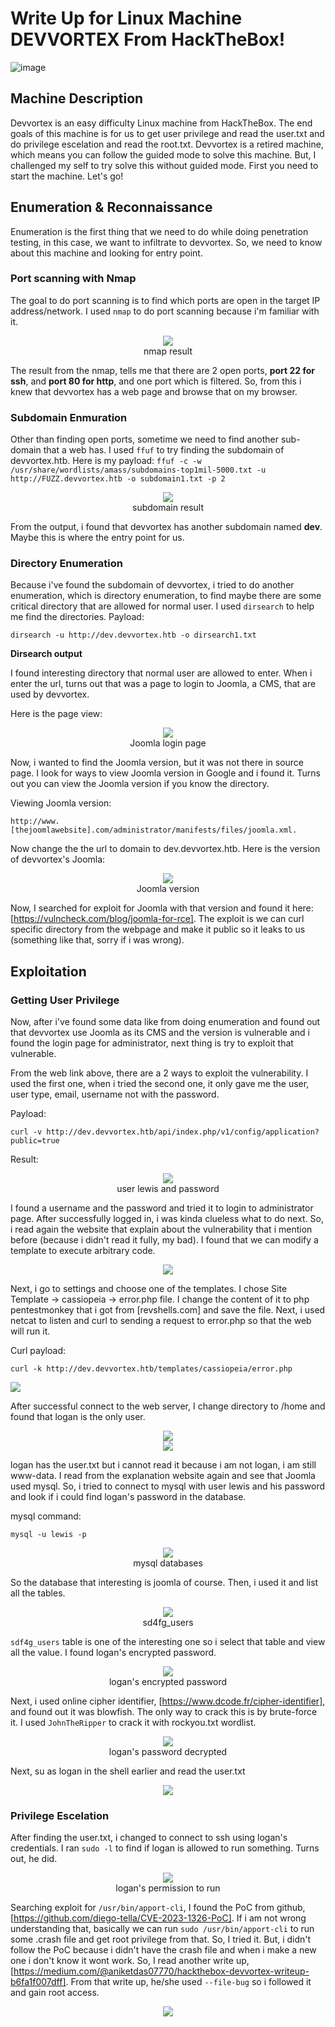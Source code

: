 # Write Up for Linux Machine DEVVORTEX From HackTheBox!

![image](https://github.com/user-attachments/assets/4dd5af75-f9a8-499e-a1e8-31b9dc296b8e)

## Machine Description
Devvortex is an easy difficulty Linux machine from HackTheBox. The end goals of this machine is for us to get user privilege and read the user.txt and do privilege escelation and read the root.txt.
Devvortex is a retired machine, which means you can follow the guided mode to solve this machine. But, I challenged my self to try solve this without guided mode. First you need to start the machine. Let's go!

## Enumeration & Reconnaissance 
Enumeration is the first thing that we need to do while doing penetration testing, in this case, we want to infiltrate to devvortex. So, we need to know about this machine and looking for entry point.

### Port scanning with Nmap
The goal to do port scanning is to find which ports are open in the target IP address/network. I used `nmap` to do port scanning because i'm familiar with it.

<div align="center">
    <img src=https://github.com/user-attachments/assets/6f6f6bb7-1c21-4f07-9397-d97ac44a8778>
</div>


<div align="center">nmap result</div>



The result from the nmap, tells me that there are 2 open ports, **port 22 for ssh**, and **port 80 for http**, and one port which is filtered. So, from this i knew that devvortex has a web page and browse that on my browser.

### Subdomain Enmuration 
Other than finding open ports, sometime we need to find another sub-domain that a web has. I used `ffuf` to try finding the subdomain of devvortex.htb. Here is my payload: `ffuf -c -w /usr/share/wordlists/amass/subdomains-top1mil-5000.txt -u http://FUZZ.devvortex.htb -o subdomain1.txt -p 2`

<div align="center">
    <img src=https://github.com/user-attachments/assets/c3b492fc-f091-4b71-a594-540f36f20248>
</div>


<div align="center">subdomain result</div>



From the output, i found that devvortex has another subdomain named **dev**. Maybe this is where the entry point for us.

### Directory Enumeration
Because i've found the subdomain of devvortex, i tried to do another enumeration, which is directory enumeration, to find maybe there are some critical directory that are allowed for normal user. I used `dirsearch` to help me find the directories.
Payload: 

    dirsearch -u http://dev.devvortex.htb -o dirsearch1.txt

**Dirsearch output**


<div aling="center"
    <img src=https://github.com/user-attachments/assets/9855a7a3-439c-40ac-9ff4-2a3ba50d68ff>
</div>


I found interesting directory that normal user are allowed to enter. When i enter the url, turns out that was a page to login to Joomla, a CMS, that are used by devvortex.

Here is the page view:


<div align="center">
    <img src=https://github.com/user-attachments/assets/6573cd78-0ef0-43a4-bf83-a22131733c16>
</div>


<div align="center">Joomla login page</div>

Now, i wanted to find the Joomla version, but it was not there in source page. I look for ways to view Joomla version in Google and i found it. Turns out you can view the Joomla version if you know the directory.

Viewing Joomla version: 

    http://www.[thejoomlawebsite].com/administrator/manifests/files/joomla.xml.

Now change the the url to domain to dev.devvortex.htb. Here is the version of devvortex's Joomla:

<div align="center">
    <img src=https://github.com/user-attachments/assets/67f3a279-c622-41f8-a89f-f69c4999bf42>
</div>


<div align="center">Joomla version</div>


Now, I searched for exploit for Joomla with that version and found it here: [https://vulncheck.com/blog/joomla-for-rce]. The exploit is we can curl specific directory from the webpage and make it public so it leaks to us (something like that, sorry if i was wrong).

## Exploitation

### Getting User Privilege
Now, after i've found some data like from doing enumeration and found out that devvortex use Joomla as its CMS and the version is vulnerable and i found the login page for administrator, next thing is try to exploit that vulnerable.

From the web link above, there are a 2 ways to exploit the vulnerability. I used the first one, when i tried the second one, it only gave me the user, user type, email, username not with the password.

Payload: 

    curl -v http://dev.devvortex.htb/api/index.php/v1/config/application?public=true

Result:

<div align="center">
    <img src=https://github.com/user-attachments/assets/fe3f4e00-ae69-44d7-afd4-9165d38c76d4>
</div>


<div align="center">user lewis and password</div>


I found a username and the password and tried it to login to administrator page. After successfully logged in, i was kinda clueless what to do next. So, i read again the website that explain about the vulnerability that i mention before (because i didn't read it fully, my bad). I found that we can modify a template to execute arbitrary code.


<div align="center">
    <img src=https://github.com/user-attachments/assets/065a13e7-c327-4626-8b55-d56ade97a148>
</div>



Next, i go to settings and choose one of the templates. I chose Site Template -> cassiopeia -> error.php file. I change the content of it to php pentestmonkey that i got from [revshells.com] and save the file. Next, i used netcat to listen and curl to sending a request to error.php so that the web will run it.

Curl payload: 

    curl -k http://dev.devvortex.htb/templates/cassiopeia/error.php


<div algin="center">
    <img src=https://github.com/user-attachments/assets/450dce9b-59fa-488c-9f5d-06c811fee2c5>
</div>



After successful connect to the web server, I change directory to /home and found that logan is the only user.


<div align="center">
    <img src=https://github.com/user-attachments/assets/3175333a-3872-491f-bb8c-b74bea535c86>
</div>



<div align="center">
    <img src=https://github.com/user-attachments/assets/c714cc63-61ac-425a-8254-dd4615d95723>
</div>



logan has the user.txt but i cannot read it because i am not logan, i am still www-data. I read from the explanation website again and see that Joomla used mysql. So, i tried to connect to mysql with user lewis and his password and look if i could find logan's password in the database.

mysql command: 

    mysql -u lewis -p 

<div align="center">
    <img src=https://github.com/user-attachments/assets/9d1cea69-2a2d-4a4f-9778-ad8fff0f125b>
</div>


<div align="center">mysql databases</div>


So the database that interesting is joomla of course. Then, i used it and list all the tables.



<div align="center">
    <img src=https://github.com/user-attachments/assets/3fdca95f-49ab-4e95-92a5-2a9024150969>
</div>



<div align="center">sd4fg_users</div>

`sdf4g_users` table is one of the interesting one so i select that table and view all the value. I found logan's encrypted password.



<div align="center">
    <img src=https://github.com/user-attachments/assets/ec17184f-c6cd-48d0-9033-a13c905cdddd>
</div>


<div align="center">logan's encrypted password</div>



Next, i used online cipher identifier, [https://www.dcode.fr/cipher-identifier], and found out it was blowfish. The only way to crack this is by brute-force it.
I used `JohnTheRipper` to crack it with rockyou.txt wordlist. 


<div align="center">
    <img src=https://github.com/user-attachments/assets/84c332d9-ff98-43db-a8bc-8608d690d617>
</div>


<div align="center">logan's password decrypted</div>



Next, su as logan in the shell earlier and read the user.txt


<div align="center">
    <img src=https://github.com/user-attachments/assets/61fa3bf7-7f28-4999-8503-cd65123d3e7f>
</div>



### Privilege Escelation

After finding the user.txt, i changed to connect to ssh using logan's credentials. I ran `sudo -l` to find if logan is allowed to run something. Turns out, he did.


<div align="center">
    <img src=https://github.com/user-attachments/assets/f964a301-298d-484b-bea0-0c72cba8cdb9>
</div>


<div align="center">logan's permission to run</div>

Searching exploit for `/usr/bin/apport-cli`, I found the PoC from github, [https://github.com/diego-tella/CVE-2023-1326-PoC]. If i am not wrong understanding that, basically we can run `sudo /usr/bin/apport-cli` to run some .crash file and get root privilege from that. So, I tried it. But, i didn't follow the PoC because i didn't have the crash file and when i make a new one i don't know it wont work.
So, I read another write up, [https://medium.com/@aniketdas07770/hackthebox-devvortex-writeup-b6fa1f007dff]. From that write up, he/she used `--file-bug` so i followed it and gain root access.


<div align="center">
    <img src=https://github.com/user-attachments/assets/ab2863f2-e3cb-4154-96e4-9242fb908e78>
</div>


<div align="center>root.txt</div>



Thank you for **Aniket Das** for the write up you help me did the privilege escelation when i couldn't figure out why i can't do the exploit following the PoC.

Okay, that's all. Thank you for reading!.











